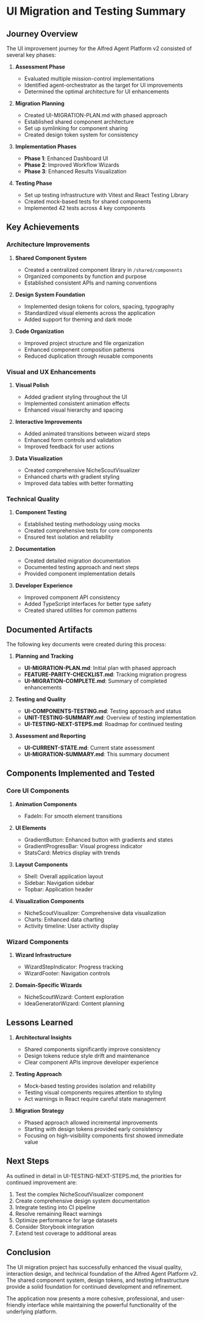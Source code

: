 # UI Migration and Testing Summary

## Journey Overview

The UI improvement journey for the Alfred Agent Platform v2 consisted of several key phases:

1. **Assessment Phase**
   - Evaluated multiple mission-control implementations
   - Identified agent-orchestrator as the target for UI improvements 
   - Determined the optimal architecture for UI enhancements

2. **Migration Planning**
   - Created UI-MIGRATION-PLAN.md with phased approach
   - Established shared component architecture
   - Set up symlinking for component sharing
   - Created design token system for consistency

3. **Implementation Phases**
   - **Phase 1**: Enhanced Dashboard UI
   - **Phase 2**: Improved Workflow Wizards
   - **Phase 3**: Enhanced Results Visualization

4. **Testing Phase**
   - Set up testing infrastructure with Vitest and React Testing Library
   - Created mock-based tests for shared components
   - Implemented 42 tests across 4 key components

## Key Achievements

### Architecture Improvements

1. **Shared Component System**
   - Created a centralized component library in `/shared/components`
   - Organized components by function and purpose
   - Established consistent APIs and naming conventions

2. **Design System Foundation**
   - Implemented design tokens for colors, spacing, typography
   - Standardized visual elements across the application
   - Added support for theming and dark mode

3. **Code Organization**
   - Improved project structure and file organization
   - Enhanced component composition patterns
   - Reduced duplication through reusable components

### Visual and UX Enhancements

1. **Visual Polish**
   - Added gradient styling throughout the UI
   - Implemented consistent animation effects
   - Enhanced visual hierarchy and spacing

2. **Interactive Improvements**
   - Added animated transitions between wizard steps
   - Enhanced form controls and validation
   - Improved feedback for user actions

3. **Data Visualization**
   - Created comprehensive NicheScoutVisualizer
   - Enhanced charts with gradient styling
   - Improved data tables with better formatting

### Technical Quality

1. **Component Testing**
   - Established testing methodology using mocks
   - Created comprehensive tests for core components
   - Ensured test isolation and reliability

2. **Documentation**
   - Created detailed migration documentation
   - Documented testing approach and next steps
   - Provided component implementation details

3. **Developer Experience**
   - Improved component API consistency
   - Added TypeScript interfaces for better type safety
   - Created shared utilities for common patterns

## Documented Artifacts

The following key documents were created during this process:

1. **Planning and Tracking**
   - **UI-MIGRATION-PLAN.md**: Initial plan with phased approach
   - **FEATURE-PARITY-CHECKLIST.md**: Tracking migration progress 
   - **UI-MIGRATION-COMPLETE.md**: Summary of completed enhancements

2. **Testing and Quality**
   - **UI-COMPONENTS-TESTING.md**: Testing approach and status
   - **UNIT-TESTING-SUMMARY.md**: Overview of testing implementation
   - **UI-TESTING-NEXT-STEPS.md**: Roadmap for continued testing

3. **Assessment and Reporting**
   - **UI-CURRENT-STATE.md**: Current state assessment
   - **UI-MIGRATION-SUMMARY.md**: This summary document

## Components Implemented and Tested

### Core UI Components

1. **Animation Components**
   - FadeIn: For smooth element transitions

2. **UI Elements**
   - GradientButton: Enhanced button with gradients and states
   - GradientProgressBar: Visual progress indicator
   - StatsCard: Metrics display with trends

3. **Layout Components**
   - Shell: Overall application layout
   - Sidebar: Navigation sidebar
   - Topbar: Application header

4. **Visualization Components**
   - NicheScoutVisualizer: Comprehensive data visualization
   - Charts: Enhanced data charting
   - Activity timeline: User activity display

### Wizard Components

1. **Wizard Infrastructure**
   - WizardStepIndicator: Progress tracking
   - WizardFooter: Navigation controls

2. **Domain-Specific Wizards**
   - NicheScoutWizard: Content exploration
   - IdeaGeneratorWizard: Content planning

## Lessons Learned

1. **Architectural Insights**
   - Shared components significantly improve consistency
   - Design tokens reduce style drift and maintenance
   - Clear component APIs improve developer experience

2. **Testing Approach**
   - Mock-based testing provides isolation and reliability
   - Testing visual components requires attention to styling
   - Act warnings in React require careful state management

3. **Migration Strategy**
   - Phased approach allowed incremental improvements
   - Starting with design tokens provided early consistency
   - Focusing on high-visibility components first showed immediate value

## Next Steps

As outlined in detail in UI-TESTING-NEXT-STEPS.md, the priorities for continued improvement are:

1. Test the complex NicheScoutVisualizer component
2. Create comprehensive design system documentation
3. Integrate testing into CI pipeline
4. Resolve remaining React warnings
5. Optimize performance for large datasets
6. Consider Storybook integration
7. Extend test coverage to additional areas

## Conclusion

The UI migration project has successfully enhanced the visual quality, interaction design, and technical foundation of the Alfred Agent Platform v2. The shared component system, design tokens, and testing infrastructure provide a solid foundation for continued development and refinement.

The application now presents a more cohesive, professional, and user-friendly interface while maintaining the powerful functionality of the underlying platform.